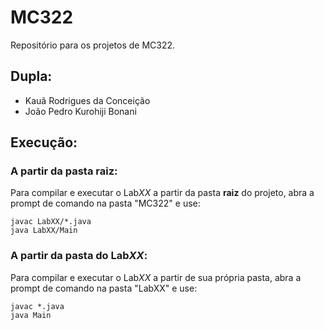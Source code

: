 # MC322

Repositório para os projetos de MC322.

## Dupla:
- Kauã Rodrigues da Conceição
- João Pedro Kurohiji Bonani


## Execução:
### A partir da pasta **raiz**:
Para compilar e executar o Lab*XX* a partir da pasta **raiz** do projeto, abra a prompt de comando na pasta "MC322" e use:

  ```
  javac LabXX/*.java
  java LabXX/Main
  ```

### A partir da pasta do **Lab*XX***:
Para compilar e executar o Lab*XX* a partir de sua própria pasta, abra a prompt de comando na pasta "LabXX" e use:

  ```
  javac *.java
  java Main
  ```